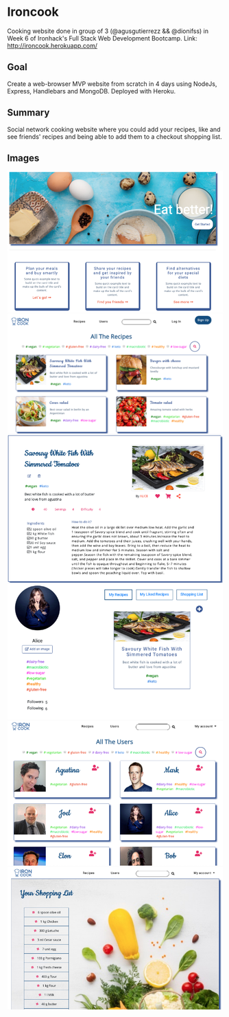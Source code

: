 # Ironcook

Cooking website done in group of 3 (@agusgutierrezz && @dionifss) in Week 6 of Ironhack's Full Stack Web Development Bootcamp. Link: http://ironcook.herokuapp.com/

## Goal

Create a web-browser MVP website from scratch in 4 days using NodeJs, Express, Handlebars and MongoDB. Deployed with Heroku.

## Summary

Social network cooking website where you could add your recipes, like and see friends' recipes and being able to add them to a checkout shopping list.

## Images

<img src="./public/images/screenshots/Home page img.png" alt="Homepage cover image">
<img src="./public/images/screenshots/Recipes img.png" alt="All recipes page image">
<img src="./public/images/screenshots/Selected recipe img.png" alt="Selected recipe page image">
<img src="./public/images/screenshots/User profile img.png" alt="User profile image">
<img src="./public/images/screenshots/Users page img.png" alt="Users page image">
<img src="./public/images/screenshots/Shopping list img.png" alt="Shopping list page image">
